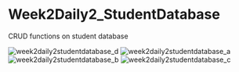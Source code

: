 # Week2Daily2_StudentDatabase
CRUD functions on student database

![week2daily2studentdatabase_d](https://user-images.githubusercontent.com/10855748/51301672-0521ce80-19fe-11e9-974c-2191ec949ebb.PNG)
![week2daily2studentdatabase_a](https://user-images.githubusercontent.com/10855748/51301673-0521ce80-19fe-11e9-9fb7-0a73bd83ba6e.PNG)
![week2daily2studentdatabase_b](https://user-images.githubusercontent.com/10855748/51301674-0521ce80-19fe-11e9-963b-0a1c0c1b3092.PNG)
![week2daily2studentdatabase_c](https://user-images.githubusercontent.com/10855748/51301675-0521ce80-19fe-11e9-867b-cc5e6219928a.PNG)
